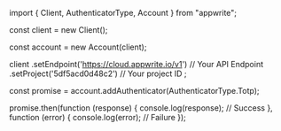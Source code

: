import { Client, AuthenticatorType, Account } from "appwrite";

const client = new Client();

const account = new Account(client);

client
    .setEndpoint('https://cloud.appwrite.io/v1') // Your API Endpoint
    .setProject('5df5acd0d48c2') // Your project ID
;

const promise = account.addAuthenticator(AuthenticatorType.Totp);

promise.then(function (response) {
    console.log(response); // Success
}, function (error) {
    console.log(error); // Failure
});